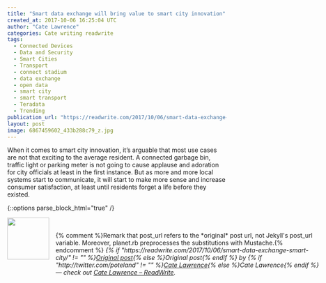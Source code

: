 ```yaml
---
title: "Smart data exchange will bring value to smart city innovation"
created_at: 2017-10-06 16:25:04 UTC
author: "Cate Lawrence"
categories: Cate writing readwrite
tags: 
  - Connected Devices
  - Data and Security
  - Smart Cities
  - Transport
  - connect stadium
  - data exchange
  - open data
  - smart city
  - smart transport
  - Teradata
  - Trending
publication_url: "https://readwrite.com/2017/10/06/smart-data-exchange-smart-city/"
layout: post
image: 6867459602_433b288c79_z.jpg
---
```

When it comes to smart city innovation, it’s arguable&nbsp;that most use cases are not that exciting to the average resident. A connected garbage bin, traffic light or parking meter is not going to cause applause and adoration for city officials at least in the first instance. But as more and more local systems start to communicate, it will start to make more sense and increase consumer satisfaction, at least until residents forget a life before they existed.


{::options parse_block_html="true" /}
<div class="author">
   <img src="http://www.rss-specifications.com/rss-spec-rss.gif" style="width: 96px; height: 96;">
   <span style="position: absolute; padding: 32px 15px;">{% comment %}Remark that post_url refers to the *original* post url, not Jekyll's post_url variable. Moreover, planet.rb preprocesses the substitutions with Mustache.{% endcomment %}
      <i>{% if "https://readwrite.com/2017/10/06/smart-data-exchange-smart-city/" != "" %}<a href="https://readwrite.com/2017/10/06/smart-data-exchange-smart-city/">Original post</a>{% else %}Original post{% endif %} by {% if "http://twitter.com/poteland" != "" %}<a href="http://twitter.com/poteland">Cate Lawrence</a>{% else %}Cate Lawrence{% endif %} &mdash; check out <a href="https://readwrite.com">Cate Lawrence – ReadWrite</a>.</i>
  </span>
</div>
